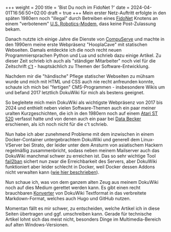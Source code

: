 +++
weight = 200
title = 'Bist Du noch im FidoNet ?'
date = 2024-04-01T16:56:50+02:00
draft = true
+++
Mein erster Netz-Auftritt erfolgte in den späten 1980ern noch "illegal" durch Betreiben eines [FidoNet](https://de.wikipedia.org/wiki/FidoNet) Knotens an einem "verbotenem" [U.S. Robotics-Modem](https://de.wikipedia.org/wiki/U.S._Robotics), dass keine Post-Zulassung bekam.

Danach nutzte ich einige Jahre die Dienste von [CompuServe](https://de.wikipedia.org/wiki/Compuserve) und machte in den 1990ern meine erste Webpräsenz "HooplaCave" mit statischen Webseiten. Damals entdeckte ich die noch recht neuen Programmiersprachen Python und Lua und
schrieb dazu einige Artikel. Zu dieser Zeit schrieb ich auch als "ständiger Mitarbeiter" noch viel für die Zeitschrift [c't](https://www.ct.de) - hauptsächlich zu Themen der Software-Entwicklung.

Nachdem mir die "händische" Pflege statischer Webseiten zu mühsam wurde und
mich mit HTML und CSS auch nie recht anfreunden konnte, schaute ich mich bei
"fertigen" CMS-Programmen - insbesondere Wikis um und befand 2017 letztlich DokuWiki für mich als bestens geeignet.

So begleitete mich mein DokuWiki als wichtigste Webpräsenz von 2017 bis 2024 und enthielt neben vielen Software-Themen auch ein paar meiner uralten Kurzgeschichten,
die ich in den 1980ern noch auf einem [Atari ST 520](https://de.wikipedia.org/wiki/Atari_ST) verfasst hatte und von denen auch ein paar bei [Data Becker](https://de.wikipedia.org/wiki/Data_Becker) erschienen, als ich noch nicht für die c't schrieb.

Nun habe ich aber zunehmend Probleme mit dem inzwischen in einem Docker-Container untergebrachtem DokuWiki und generell dem Linux-VServer
bei Strato, der leider unter dem Ansturm von asiatischem Hackern regelmäßig
zusammenbricht, sodass neben meinem Mailserver auch das DokuWiki manchmal
schwer zu erreichen ist. Das so sehr wichtige Tool [fail2ban](https://de.wikipedia.org/wiki/Fail2ban) sichert nun zwar die Erreichbarkeit des Servers,
aber DokuWiki funktioniert aber leider schlecht in Docker, weil Docker dessen Addons nicht verwalten kann ([wie hier beschrieben](https://loganmarchione.com/222/03/the-best-way-to-run-dokuwiki-in-docker/)).

Nun schaue ich, was von dem ganzem alten Zeug aus meinem DokuWiki noch auf dies Medium gerettet werden kann. Es gibt einen recht brauchbaren [Konverter](https://alldocs.app/convert-dokuwiki-to-markdown) von DokuWiki Textformat in das verbreitete Markdown-Format, welches auch Hugo und GitHub nutzen.

Momentan fällt es mir schwer, zu entscheiden, welche Artikel ich in diese Seiten
übertragen und ggf. umschreiben kann. Gerade für technische Artikel lohnt sich das meist nicht, besonders Dinge im Multimedia-Bereich auf alten Windows-Versionen.